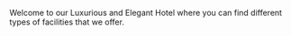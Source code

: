Welcome to our Luxurious and Elegant Hotel where you can find different types of facilities that we offer.
